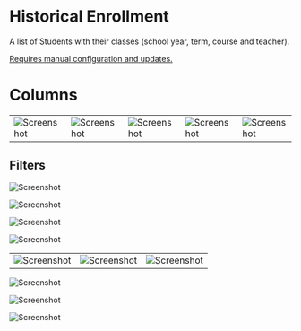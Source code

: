 # Historical Enrollment

A list of Students with their classes (school year, term, course and teacher).

[Requires manual configuration and updates.](../../#refresh-historical-enrollment)

# Columns

|                                                                         |                                                                         |                                                                         |                                                                         |                                                                         |                                                                         |
| ----------------------------------------------------------------------- | ----------------------------------------------------------------------- | ----------------------------------------------------------------------- | ----------------------------------------------------------------------- | ----------------------------------------------------------------------- | ----------------------------------------------------------------------- |
| ![Screenshot](../../images/schema-historical-enrollments-columns-1.png) | ![Screenshot](../../images/schema-historical-enrollments-columns-2.png) | ![Screenshot](../../images/schema-historical-enrollments-columns-3.png) | ![Screenshot](../../images/schema-historical-enrollments-columns-4.png) | ![Screenshot](../../images/schema-historical-enrollments-columns-5.png) | ![Screenshot](../../images/schema-historical-enrollments-columns-6.png) |

## Filters

![Screenshot](../../images/schema-historical-enrollment-filter-general.png)

![Screenshot](../../images/schema-historical-enrollment-filter-student.png)

![Screenshot](../../images/schema-historical-enrollment-filter-review.png)

![Screenshot](../../images/schema-historical-enrollment-filter-course.png)

|                                                                              |                                                                              |                                                                              |
| ---------------------------------------------------------------------------- | ---------------------------------------------------------------------------- | ---------------------------------------------------------------------------- |
| ![Screenshot](../../images/schema-historical-enrollment-filter-course-1.png) | ![Screenshot](../../images/schema-historical-enrollment-filter-course-2.png) | ![Screenshot](../../images/schema-historical-enrollment-filter-course-3.png) |

![Screenshot](../../images/schema-historical-enrollment-filter-grades.png)

![Screenshot](../../images/schema-historical-enrollment-filter-comments.png)

![Screenshot](../../images/schema-historical-enrollment-filter-grade-changes.png)
